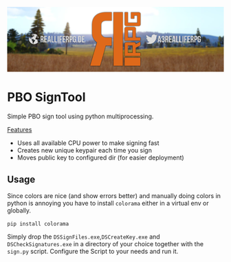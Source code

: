 ![Banner](https://raw.githubusercontent.com/A3ReallifeRPG/RealLifeRPGLauncher/master/resources/img/banner.png)

# PBO SignTool
Simple PBO sign tool using python multiprocessing. 

<u>Features</u>
- Uses all available CPU power to make signing fast
- Creates new unique keypair each time you sign
- Moves public key to configured dir (for easier deployment)

## Usage
Since colors are nice (and show errors better) and manually doing colors in python is annoying you have to
install `colorama` either in a virtual env or globally.

```
pip install colorama
```


Simply drop the `DSSignFiles.exe`,`DSCreateKey.exe` and `DSCheckSignatures.exe` in a directory of your choice 
together with the `sign.py` script. Configure the Script to your needs and run it.

